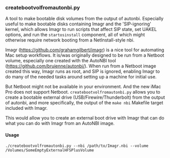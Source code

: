 ### createbootvolfromautonbi.py

A tool to make bootable disk volumes from the output of autonbi. Especially
useful to make bootable disks containing Imagr and the 'SIP-ignoring' kernel,
which allows Imagr to run scripts that affect SIP state, set UAKEL options, and
run the `startosinstall` component, all of which might otherwise require network
booting from a NetInstall-style nbi.

Imagr (https://github.com/grahamgilbert/imagr) is a nice tool for automating Mac setup workflows. It is/was originally designed to be run from a Netboot volume, especially one created with the AutoNBI tool (https://github.com/bruienne/autonbi/). When run from a Netboot image created this way, Imagr runs as root, and SIP is ignored, enabling Imagr to do many of the needed tasks around setting up a machine for initial use.

But Netboot might not be available in your environment. And the new iMac Pro does not support Netboot. `createbootvolfromautonbi.py` allows you to create a bootable external drive (USB/Firewire/Thunderbolt) from the output of autonbi, and more specifically, the output of the `make nbi` Makefile target included with Imagr.

This would allow you to create an external boot drive with Imagr that can do what you can do with Imagr from an AutoNBI image.

#### Usage

```./createbootvolfromautonbi.py --nbi /path/to/Imagr.nbi --volume /Volumes/SomeEmptyExternalHFSPlusVolume```

